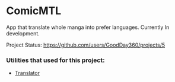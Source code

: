 # ComicMTL
App that translate whole manga into prefer languages. Currently In development.

Project Status: https://github.com/users/GoodDay360/projects/5

### Utilities that used for this project:
- [Translator](https://github.com/zyddnys/manga-image-translator)